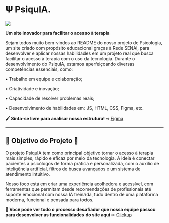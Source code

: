 # 𝚿 PsiquIA.
<a>
<img src="./img/c:\Users\Sesi2\Downloads\PsyquIALogo.webp">
</a>

**Um site inovador para facilitar o acesso à terapia**

Sejam todos muito bem-vindos ao README do nosso projeto de Psicologia, um site criado com propósito educacional graças à Rede SENAI, para desenvolver e aplicar nossas habilidades em um projeto real que busca facilitar o acesso à terapia com o uso da tecnologia. Durante o desenvolvimento do PsiquIA, estamos aperfeiçoando diversas competências essenciais, como:

• Trabalho em equipe e colaboração;

• Criatividade e inovação;

• Capacidade de resolver problemas reais;

• Desenvolvimento de habilidades em: JS, HTML, CSS, Figma, etc.


**🖌️ Sinta-se livre para analisar nossa estrutura! ⇨**
[Figma](https://www.figma.com/design/fVJcHAn1tWn737kLSERudN/Projeto-Psyquia---Prot%C3%B3tipo?node-id=0-1&p=f&t=c1Oa4oVr5u0sGigp-0)

---

## 🎯 Objetivo do Projeto 📌

O projeto PsiquIA tem como principal objetivo tornar o acesso à terapia mais simples, rápido e eficaz por meio da tecnologia. A ideia é conectar pacientes a psicólogos de forma prática e personalizada, com o auxílio de inteligência artificial, filtros de busca avançados e um sistema de atendimento intuitivo.

Nosso foco está em criar uma experiência acolhedora e acessível, com ferramentas que permitam desde recomendações de profissionais até suporte emocional com nossa IA treinada, tudo dentro de uma plataforma moderna, funcional e pensada para todos.

**💪 Você pode ver todo o processo desafiador que nossa equipe passou para desenvolver as funcionalidades do site aqui** ⇨ [Clickup](https://app.clickup.com/9013984720/v/l/6-901309792828-1?pr=90134050405)